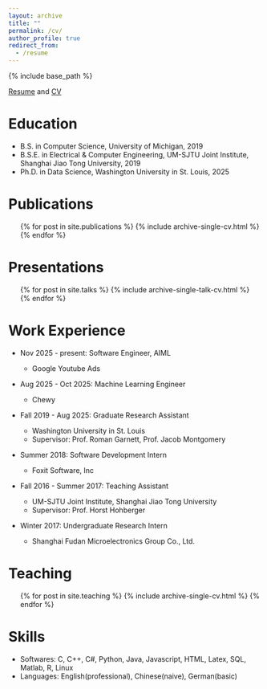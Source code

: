 ```yaml
---
layout: archive
title: ""
permalink: /cv/
author_profile: true
redirect_from:
  - /resume
---
```


{% include base_path %}

[Resume](https://yahoochen97.github.io/files/Resume_Yehu_Chen_Aug_2025.pdf) and [CV](https://yahoochen97.github.io/files/CV_Yehu_Chen_Dec_2024.pdf)

Education
======
* B.S. in Computer Science, University of Michigan, 2019
* B.S.E. in Electrical & Computer Engineering, UM-SJTU Joint Institute, Shanghai Jiao Tong University, 2019
* Ph.D. in Data Science, Washington University in St. Louis, 2025

Publications
======
  <ul>{% for post in site.publications %}
    {% include archive-single-cv.html %}
  {% endfor %}</ul>
  
Presentations
======
  <ul>{% for post in site.talks %}
    {% include archive-single-talk-cv.html %}
  {% endfor %}</ul>

Work Experience
======
* Nov 2025 - present: Software Engineer, AIML
  * Google Youtube Ads
  
* Aug 2025 - Oct 2025: Machine Learning Engineer
  * Chewy
  
* Fall 2019 - Aug 2025: Graduate Research Assistant
  * Washington University in St. Louis
  * Supervisor: Prof. Roman Garnett, Prof. Jacob Montgomery

* Summer 2018: Software Development Intern
  * Foxit Software, Inc

* Fall 2016 - Summer 2017: Teaching Assistant
  * UM-SJTU Joint Institute, Shanghai Jiao Tong University
  * Supervisor: Prof. Horst Hohberger

* Winter 2017: Undergraduate Research Intern
  * Shanghai Fudan Microelectronics Group Co., Ltd.

Teaching
======
  <ul>{% for post in site.teaching %}
    {% include archive-single-cv.html %}
  {% endfor %}</ul>
  
Skills
======
* Softwares: C, C++, C#, Python, Java, Javascript, HTML, Latex, SQL, Matlab, R, Linux
* Languages: English(professional), Chinese(naive), German(basic)

  
